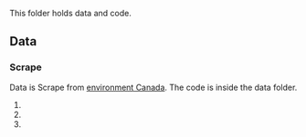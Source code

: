 This folder holds data and code.


## Data

### Scrape

Data is Scrape from [environment Canada](http://climate.weather.gc.ca/historical_data/search_historic_data_e.html).
The code is inside the data folder.

1.

1.

1.
